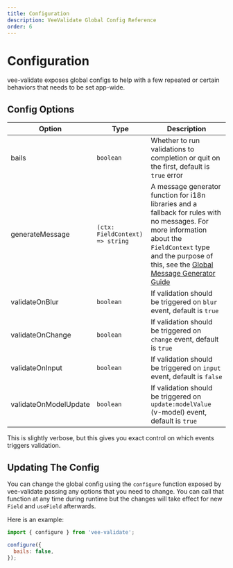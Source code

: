 ```yaml
---
title: Configuration
description: VeeValidate Global Config Reference
order: 6
---
```


# Configuration

vee-validate exposes global configs to help with a few repeated or certain behaviors that needs to be set app-wide.

## Config Options

| Option                | Type                            | Description                                                                                                                                                                                                                                             |
| --------------------- | ------------------------------- | ------------------------------------------------------------------------------------------------------------------------------------------------------------------------------------------------------------------------------------------------------- |
| bails                 | `boolean`                       | Whether to run validations to completion or quit on the first, default is `true` error                                                                                                                                                                  |
| generateMessage       | `(ctx: FieldContext) => string` | A message generator function for i18n libraries and a fallback for rules with no messages. For more information about the `FieldContext` type and the purpose of this, see the [Global Message Generator Guide](../guide/i18n#global-message-generator) |
| validateOnBlur        | `boolean`                       | If validation should be triggered on `blur` event, default is `true`                                                                                                                                                                                    |
| validateOnChange      | `boolean`                       | If validation should be triggered on `change` event, default is `true`                                                                                                                                                                                  |
| validateOnInput       | `boolean`                       | If validation should be triggered on `input` event, default is `false`                                                                                                                                                                                  |
| validateOnModelUpdate | `boolean`                       | If validation should be triggered on `update:modelValue` (v-model) event, default is `true`                                                                                                                                                             |

This is slightly verbose, but this gives you exact control on which events triggers validation.

## Updating The Config

You can change the global config using the `configure` function exposed by vee-validate passing any options that you need to change. You can call that function at any time during runtime but the changes will take effect for new `Field` and `useField` afterwards.

Here is an example:

```js
import { configure } from 'vee-validate';

configure({
  bails: false,
});
```
